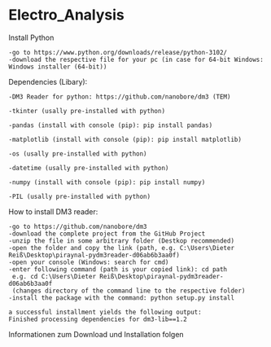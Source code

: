 # Electro_Analysis

Install Python

    -go to https://www.python.org/downloads/release/python-3102/
    -download the respective file for your pc (in case for 64-bit Windows: Windows installer (64-bit))

Dependencies (Libary):

    -DM3 Reader for python: https://github.com/nanobore/dm3 (TEM)

    -tkinter (usally pre-installed with python)

    -pandas (install with console (pip): pip install pandas)

    -matplotlib (install with console (pip): pip install matplotlib)

    -os (usally pre-installed with python)

    -datetime (usally pre-installed with python)

    -numpy (install with console (pip): pip install numpy)

    -PIL (usally pre-installed with python)

How to install DM3 reader:

    -go to https://github.com/nanobore/dm3 
    -download the complete project from the GitHub Project
    -unzip the file in some arbitrary folder (Destkop recommended)
    -open the folder and copy the link (path, e.g. C:\Users\Dieter Reiß\Desktop\piraynal-pydm3reader-d06ab6b3aa0f) 
    -open your console (Windows: search for cmd)
    -enter following command (path is your copied link): cd path  
     e.g. cd C:\Users\Dieter Reiß\Desktop\piraynal-pydm3reader-d06ab6b3aa0f
     (changes directory of the command line to the respective folder)
    -install the package with the command: python setup.py install
    
    a successful installment yields the following output:
    Finished processing dependencies for dm3-lib==1.2
    


Informationen zum Download und Installation folgen
